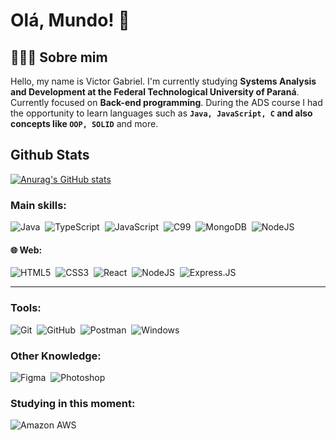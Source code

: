 # Olá, Mundo! 👋

## 👨🏻‍💻 Sobre mim
Hello, my name is Victor Gabriel. I'm currently studying <strong>Systems Analysis and Development at the Federal Technological University of Paraná</strong>. Currently focused on <strong>Back-end programming</strong>. During the ADS course I had the opportunity to learn languages such as <strong>`Java, JavaScript, C` and also concepts like `OOP, SOLID`</strong> and more.

## Github Stats 

[![Anurag's GitHub stats](https://github-readme-stats.vercel.app/api?username=ieVictor&show_icons=true&theme=graywhite)](https://github.com/anuraghazra/github-readme-stats)

### Main skills:
![Java](https://img.shields.io/badge/java-%23ED8B00.svg?style=for-the-badge&logo=openjdk&logoColor=white)&nbsp;
![TypeScript](https://img.shields.io/badge/TypeScript-007ACC?style=for-the-badge&logo=typescript&logoColor=white)&nbsp;
![JavaScript](https://img.shields.io/badge/JavaScript-F7DF1E?style=for-the-badge&logo=javascript&logoColor=black)&nbsp;
![C99](https://img.shields.io/badge/C-00599C?style=for-the-badge&logo=c&logoColor=white)&nbsp;
![MongoDB](https://img.shields.io/badge/MongoDB-%234ea94b.svg?style=for-the-badge&logo=mongodb&logoColor=white)&nbsp;
![NodeJS](https://img.shields.io/badge/node.js-6DA55F?style=for-the-badge&logo=node.js&logoColor=white)&nbsp;

#### 🌐 Web:
![HTML5](https://img.shields.io/badge/HTML5-E34F26?style=for-the-badge&logo=html5&logoColor=white)&nbsp;
![CSS3](https://img.shields.io/badge/CSS3-1572B6?style=for-the-badge&logo=css3&logoColor=white)&nbsp;
![React](https://img.shields.io/badge/React-20232A?style=for-the-badge&logo=react&logoColor=61DAFB)&nbsp;
![NodeJS](https://img.shields.io/badge/Node.js-43853D?style=for-the-badge&logo=node.js&logoColor=white)&nbsp;
![Express.JS](https://img.shields.io/badge/Express.js-404D59?style=for-the-badge)&nbsp;

---

### Tools:
![Git](https://img.shields.io/badge/GIT-E44C30?style=for-the-badge&logo=git&logoColor=white)&nbsp;
![GitHub](https://img.shields.io/badge/GitHub-100000?style=for-the-badge&logo=github&logoColor=white)&nbsp;
![Postman](https://img.shields.io/badge/Postman-FF6C37?style=for-the-badge&logo=postman&logoColor=white)&nbsp;
![Windows](https://img.shields.io/badge/Windows-0078D6?style=for-the-badge&logo=windows&logoColor=whit)&nbsp;

### Other Knowledge:
![Figma](https://img.shields.io/badge/Figma-F24E1E?style=for-the-badge&logo=figma&logoColor=white)&nbsp;
![Photoshop](https://img.shields.io/badge/Adobe%20Photoshop-31A8FF?style=for-the-badge&logo=Adobe%20Photoshop&logoColor=black)&nbsp;

### Studying in this moment:
![Amazon AWS](https://img.shields.io/badge/Amazon_AWS-FF9900?style=for-the-badge&logo=amazonaws&logoColor=white)&nbsp;
